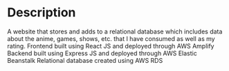 # Description
A website that stores and adds to a relational database which includes data about the anime, games, shows, etc. that I have consumed as well as my rating. Frontend built using React JS and deployed through AWS Amplify
Backend built using Express JS and deployed through AWS Elastic Beanstalk
Relational database created using AWS RDS
